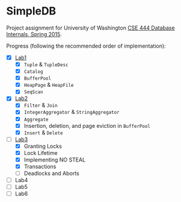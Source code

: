 SimpleDB
========

Project assignment for University of Washington [CSE 444 Database Internals, Spring 2015](
https://courses.cs.washington.edu/courses/cse444/15sp/).

Progress (following the recommended order of implementation):

- [X] [Lab1](https://courses.cs.washington.edu/courses/cse444/15sp/labs/lab1/lab1.html)
    - [X] `Tuple` & `TupleDesc`
    - [X] `Catalog`
    - [X] `BufferPool`
    - [X] `HeapPage` & `HeapFile`
    - [X] `SeqScan`
- [X] [Lab2](https://courses.cs.washington.edu/courses/cse444/15sp/labs/lab2/lab2.html)
    - [X] `Filter` & `Join`
    - [X] `IntegerAggregator` & `StringAggregator`
    - [X] `Aggregate`
    - [X] Insertion, deletion, and page eviction in `BufferPool`
    - [X] `Insert` & `Delete`
- [ ] [Lab3](https://courses.cs.washington.edu/courses/cse444/15sp/labs/lab3/lab3.html)
    - [X] Granting Locks
    - [X] Lock Lifetime
    - [X] Implementing NO STEAL
    - [X] Transactions
    - [ ] Deadlocks and Aborts
- [ ] Lab4
- [ ] Lab5
- [ ] Lab6
